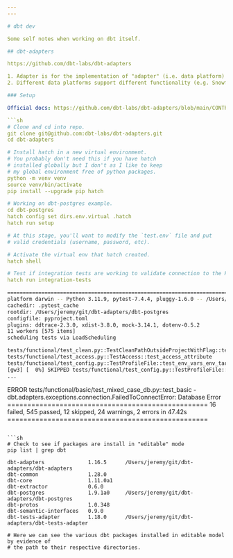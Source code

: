 ```yaml
---
---

# dbt dev

Some self notes when working on dbt itself.

## dbt-adapters

https://github.com/dbt-labs/dbt-adapters

1. Adapter is for the implementation of "adapter" (i.e. data platform) specific functionality - e.g. the out of the box macros, vendor (e.g. Snowflake, BigQuery) python library methods.
2. Different data platforms support different functionality (e.g. Snowflake can clone tables but Postgres cannot).

### Setup

Official docs: https://github.com/dbt-labs/dbt-adapters/blob/main/CONTRIBUTING.md

```sh
# Clone and cd into repo.
git clone git@github.com:dbt-labs/dbt-adapters.git
cd dbt-adapters

# Install hatch in a new virtual environment.
# You probably don't need this if you have hatch
# installed globally but I don't as I like to keep
# my global environment free of python packages.
python -m venv venv
source venv/bin/activate
pip install --upgrade pip hatch

# Working on dbt-postgres example.
cd dbt-postgres
hatch config set dirs.env.virtual .hatch
hatch run setup

# At this stage, you'll want to modify the `test.env` file and put
# valid credentials (username, password, etc).

# Activate the virtual env that hatch created.
hatch shell

# Test if integration tests are working to validate connection to the Postgres database.
hatch run integration-tests
```

```sh
========================================================================= test session starts ==========================================================================
platform darwin -- Python 3.11.9, pytest-7.4.4, pluggy-1.6.0 -- /Users/jeremy/git/dbt-adapters/dbt-postgres/.hatch/dbt-postgres/bin/python
cachedir: .pytest_cache
rootdir: /Users/jeremy/git/dbt-adapters/dbt-postgres
configfile: pyproject.toml
plugins: ddtrace-2.3.0, xdist-3.8.0, mock-3.14.1, dotenv-0.5.2
11 workers [575 items]
scheduling tests via LoadScheduling

tests/functional/test_clean.py::TestCleanPathOutsideProjectWithFlag::test_clean_path_outside_project
tests/functional/test_access.py::TestAccess::test_access_attribute
tests/functional/test_config.py::TestProfileFile::test_env_vars_env_target
[gw3] [  0%] SKIPPED tests/functional/test_config.py::TestProfileFile::test_env_vars_env_target
...
```

ERROR tests/functional/basic/test_mixed_case_db.py::test_basic - dbt.adapters.exceptions.connection.FailedToConnectError: Database Error
================================================== 16 failed, 545 passed, 12 skipped, 24 warnings, 2 errors in 47.42s ==================================================
```

```sh
# Check to see if packages are install in "editable" mode
pip list | grep dbt

dbt-adapters              1.16.5      /Users/jeremy/git/dbt-adapters/dbt-adapters
dbt-common                1.28.0
dbt-core                  1.11.0a1
dbt-extractor             0.6.0
dbt-postgres              1.9.1a0     /Users/jeremy/git/dbt-adapters/dbt-postgres
dbt-protos                1.0.348
dbt-semantic-interfaces   0.9.0
dbt-tests-adapter         1.18.0      /Users/jeremy/git/dbt-adapters/dbt-tests-adapter

# Here we can see the various dbt packages installed in editable model by evidence of
# the path to their respective directories.
```
